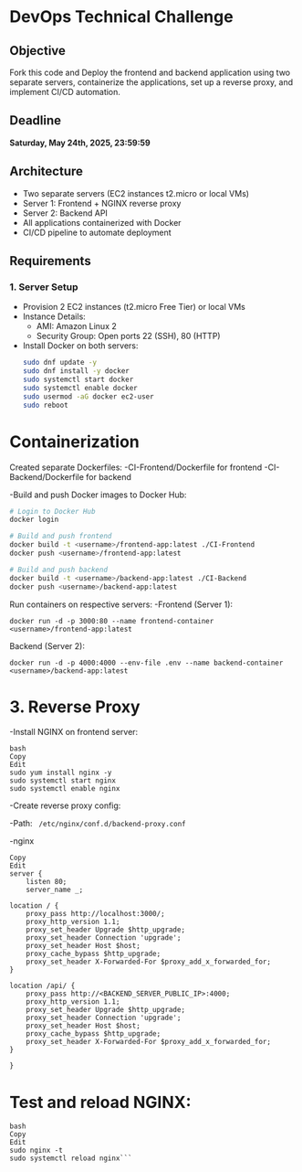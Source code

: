 # DevOps Technical Challenge

## Objective
Fork this code and Deploy the frontend and backend application using two separate servers, containerize the applications, set up a reverse proxy, and implement CI/CD automation.

## Deadline
**Saturday, May 24th, 2025, 23:59:59**

## Architecture
- Two separate servers (EC2 instances t2.micro or local VMs)
- Server 1: Frontend + NGINX reverse proxy
- Server 2: Backend API
- All applications containerized with Docker
- CI/CD pipeline to automate deployment

## Requirements

### 1. Server Setup
- Provision 2 EC2 instances (t2.micro Free Tier) or local VMs
- Instance Details:
  - AMI: Amazon Linux 2
  - Security Group: Open ports 22 (SSH), 80 (HTTP)
- Install Docker on both servers:
  ```bash
  sudo dnf update -y
  sudo dnf install -y docker
  sudo systemctl start docker
  sudo systemctl enable docker
  sudo usermod -aG docker ec2-user
  sudo reboot
# Containerization
Created separate Dockerfiles:
-CI-Frontend/Dockerfile for frontend
-CI-Backend/Dockerfile for backend

-Build and push Docker images to Docker Hub:
```bash
# Login to Docker Hub
docker login

# Build and push frontend
docker build -t <username>/frontend-app:latest ./CI-Frontend
docker push <username>/frontend-app:latest

# Build and push backend
docker build -t <username>/backend-app:latest ./CI-Backend
docker push <username>/backend-app:latest
```
Run containers on respective servers:
-Frontend (Server 1):
```
docker run -d -p 3000:80 --name frontend-container <username>/frontend-app:latest

```
Backend (Server 2):
```
docker run -d -p 4000:4000 --env-file .env --name backend-container <username>/backend-app:latest
```
# 3. Reverse Proxy
-Install NGINX on frontend server:
```
bash
Copy
Edit
sudo yum install nginx -y
sudo systemctl start nginx
sudo systemctl enable nginx
```
-Create reverse proxy config:

-Path: ``` /etc/nginx/conf.d/backend-proxy.conf```

-nginx

```
Copy
Edit
server {
    listen 80;
    server_name _; 
```
    location / {
        proxy_pass http://localhost:3000/;
        proxy_http_version 1.1;
        proxy_set_header Upgrade $http_upgrade;
        proxy_set_header Connection 'upgrade';
        proxy_set_header Host $host;
        proxy_cache_bypass $http_upgrade;
        proxy_set_header X-Forwarded-For $proxy_add_x_forwarded_for;
    }

    location /api/ {
        proxy_pass http://<BACKEND_SERVER_PUBLIC_IP>:4000;
        proxy_http_version 1.1;
        proxy_set_header Upgrade $http_upgrade;
        proxy_set_header Connection 'upgrade';
        proxy_set_header Host $host;
        proxy_cache_bypass $http_upgrade;
        proxy_set_header X-Forwarded-For $proxy_add_x_forwarded_for;
    }
```}``` 

# Test and reload NGINX:
```
bash
Copy
Edit
sudo nginx -t
sudo systemctl reload nginx```

